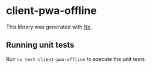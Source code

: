# client-pwa-offline

This library was generated with [Nx](https://nx.dev).

## Running unit tests

Run `nx test client-pwa-offline` to execute the unit tests.

